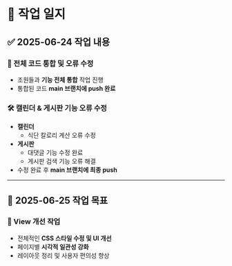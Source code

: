 # 📅 작업 일지

## ✅ 2025-06-24 작업 내용

### 📌 전체 코드 통합 및 오류 수정
- 조원들과 **기능 전체 통합** 작업 진행
- 통합된 코드 **main 브랜치에 push 완료**

### 🛠 캘린더 & 게시판 기능 오류 수정
- **캘린더**
  - 식단 칼로리 계산 오류 수정
- **게시판**
  - 대댓글 기능 수정 완료
  - 게시판 검색 기능 오류 해결
- 수정 완료 후 **main 브랜치에 최종 push**

---

## 🎯 2025-06-25 작업 목표

### 🎨 View 개선 작업
- 전체적인 **CSS 스타일 수정 및 UI 개선**
- 페이지별 **시각적 일관성 강화**
- 레이아웃 정리 및 사용자 편의성 향상


